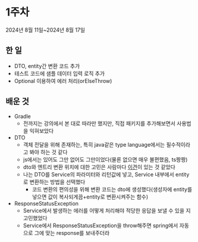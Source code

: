 # 1주차
2024년 8월 11일~2024년 8월 17일

## 한 일
- DTO, entity간 변환 코드 추가
- 테스트 코드에 샘플 데이터 입력 로직 추가
- Optional 이용하여 에러 처리(orElseThrow)

## 배운 것
- Gradle
  - 전까지는 강의에서 본 대로 따라만 했지만, 직접 패키지를 추가해보면서 사용법을 익혀보았다
- DTO
  - 객체 전달을 위해 존재하는, 특히 java같은 type language에서는 필수적이라고 봐야 하는 것 같다
  - js에서는 있어도 그만 없어도 그만이었다(물론 없으면 매우 불편했음, ts짱짱)
  - dto와 엔트리 변환 위치에 대한 고민은 사람마다 [이견](https://velog.io/@eunsiver/DTO는-어디서-변환하는-것이-좋을까)이 있는 것 같았다
  - 나는 DTO를 Service의 파라미터와 리턴값에 넣고, Service 내부에서 entity로 변환하는 방법을 선택했다
    - 코드 변환의 편의성을 위해 변환 코드는 dto에 생성했다(생성자에 entity를 넣으면 값이 복사되게끔+entity로 변환시켜주는 함수)
- ResponseStatusException
  - Service에서 발생하는 에러를 어떻게 처리해야 적당한 응답을 보낼 수 있을 지 고민했었다
  - Service에서 ResponseStatusException을 throw해주면 spring에서 자동으로 그에 맞는 response를 보내주더라
